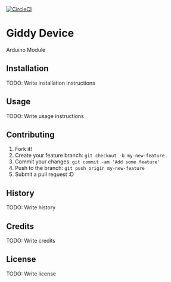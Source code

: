 [![CircleCI](https://circleci.com/gh/bearbit/giddy-device.svg?style=svg)](https://circleci.com/gh/bearbit/giddy-device)
# Giddy Device

Arduino Module 

## Installation

TODO: Write installation instructions

## Usage

TODO: Write usage instructions

## Contributing

1. Fork it!
2. Create your feature branch: `git checkout -b my-new-feature`
3. Commit your changes: `git commit -am 'Add some feature'`
4. Push to the branch: `git push origin my-new-feature`
5. Submit a pull request :D

## History

TODO: Write history

## Credits

TODO: Write credits

## License

TODO: Write license
